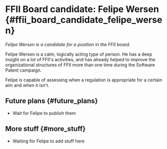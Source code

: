 # FFII Board candidate: Felipe Wersen {#ffii_board_candidate_felipe_wersen}

*Felipe Wersen is a candidate for a position in the FFII board.*

Felipe Wersen is a calm, logically acting type of person. He has a deep
insight on a lot of FFII\'s activities, and has already helped to
improve the organizational structures of FFII more than one time during
the Software Patent campaign.

Felipe is capable of assessing when a regulation is appropriate for a
certain aim and when it isn\'t.

## Future plans {#future_plans}

-   Wait for Felipe to publish them

## More stuff {#more_stuff}

-   Waiting for Felipe to add stuff here
